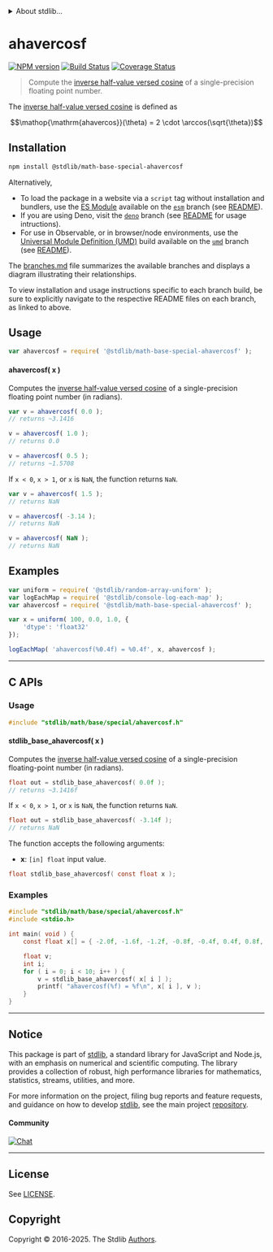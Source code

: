 <!--

@license Apache-2.0

Copyright (c) 2024 The Stdlib Authors.

Licensed under the Apache License, Version 2.0 (the "License");
you may not use this file except in compliance with the License.
You may obtain a copy of the License at

   http://www.apache.org/licenses/LICENSE-2.0

Unless required by applicable law or agreed to in writing, software
distributed under the License is distributed on an "AS IS" BASIS,
WITHOUT WARRANTIES OR CONDITIONS OF ANY KIND, either express or implied.
See the License for the specific language governing permissions and
limitations under the License.

-->


<details>
  <summary>
    About stdlib...
  </summary>
  <p>We believe in a future in which the web is a preferred environment for numerical computation. To help realize this future, we've built stdlib. stdlib is a standard library, with an emphasis on numerical and scientific computation, written in JavaScript (and C) for execution in browsers and in Node.js.</p>
  <p>The library is fully decomposable, being architected in such a way that you can swap out and mix and match APIs and functionality to cater to your exact preferences and use cases.</p>
  <p>When you use stdlib, you can be absolutely certain that you are using the most thorough, rigorous, well-written, studied, documented, tested, measured, and high-quality code out there.</p>
  <p>To join us in bringing numerical computing to the web, get started by checking us out on <a href="https://github.com/stdlib-js/stdlib">GitHub</a>, and please consider <a href="https://opencollective.com/stdlib">financially supporting stdlib</a>. We greatly appreciate your continued support!</p>
</details>

# ahavercosf

[![NPM version][npm-image]][npm-url] [![Build Status][test-image]][test-url] [![Coverage Status][coverage-image]][coverage-url] <!-- [![dependencies][dependencies-image]][dependencies-url] -->

> Compute the [inverse half-value versed cosine][archavercosine] of a single-precision floating point number.

<section class="intro">

The [inverse half-value versed cosine][archavercosine] is defined as

<!-- <equation class="equation" label="eq:archavercosine" align="center" raw="\operatorname{ahavercos}(\theta) = 2 \cdot \arccos(\sqrt{\theta})" alt="Inverse half-value versed cosine."> -->

```math
\mathop{\mathrm{ahavercos}}(\theta) = 2 \cdot \arccos(\sqrt{\theta})
```

<!-- <div class="equation" align="center" data-raw-text="\operatorname{ahavercos}(\theta) = 2 \cdot \arccos(\sqrt{\theta})" data-equation="eq:archavercosine">
    <img src="https://cdn.jsdelivr.net/gh/stdlib-js/stdlib@bb29798906e119fcb2af99e94b60407a270c9b32/lib/node_modules/@stdlib/math/base/special/ahavercos/docs/img/equation_archavercosine.svg" alt="Inverse half-value versed cosine.">
    <br>
</div> -->

<!-- </equation> -->

</section>

<!-- /.intro -->

<section class="installation">

## Installation

```bash
npm install @stdlib/math-base-special-ahavercosf
```

Alternatively,

-   To load the package in a website via a `script` tag without installation and bundlers, use the [ES Module][es-module] available on the [`esm`][esm-url] branch (see [README][esm-readme]).
-   If you are using Deno, visit the [`deno`][deno-url] branch (see [README][deno-readme] for usage intructions).
-   For use in Observable, or in browser/node environments, use the [Universal Module Definition (UMD)][umd] build available on the [`umd`][umd-url] branch (see [README][umd-readme]).

The [branches.md][branches-url] file summarizes the available branches and displays a diagram illustrating their relationships.

To view installation and usage instructions specific to each branch build, be sure to explicitly navigate to the respective README files on each branch, as linked to above.

</section>

<section class="usage">

## Usage

```javascript
var ahavercosf = require( '@stdlib/math-base-special-ahavercosf' );
```

#### ahavercosf( x )

Computes the [inverse half-value versed cosine][archavercosine] of a single-precision floating point number (in radians).

```javascript
var v = ahavercosf( 0.0 );
// returns ~3.1416

v = ahavercosf( 1.0 );
// returns 0.0

v = ahavercosf( 0.5 );
// returns ~1.5708
```

If `x < 0`, `x > 1`, or `x` is `NaN`, the function returns `NaN`.

```javascript
var v = ahavercosf( 1.5 );
// returns NaN

v = ahavercosf( -3.14 );
// returns NaN

v = ahavercosf( NaN );
// returns NaN
```

</section>

<!-- /.usage -->

<section class="examples">

## Examples

<!-- eslint no-undef: "error" -->

```javascript
var uniform = require( '@stdlib/random-array-uniform' );
var logEachMap = require( '@stdlib/console-log-each-map' );
var ahavercosf = require( '@stdlib/math-base-special-ahavercosf' );

var x = uniform( 100, 0.0, 1.0, {
    'dtype': 'float32'
});

logEachMap( 'ahavercosf(%0.4f) = %0.4f', x, ahavercosf );
```

</section>

<!-- /.examples -->

<!-- C interface documentation. -->

* * *

<section class="c">

## C APIs

<!-- Section to include introductory text. Make sure to keep an empty line after the intro `section` element and another before the `/section` close. -->

<section class="intro">

</section>

<!-- /.intro -->

<!-- C usage documentation. -->

<section class="usage">

### Usage

```c
#include "stdlib/math/base/special/ahavercosf.h"
```

#### stdlib_base_ahavercosf( x )

Computes the [inverse half-value versed cosine][archavercosine] of a single-precision floating-point number (in radians).

```c
float out = stdlib_base_ahavercosf( 0.0f );
// returns ~3.1416f
```

If `x < 0`, `x > 1`, or `x` is `NaN`, the function returns `NaN`.

```c
float out = stdlib_base_ahavercosf( -3.14f );
// returns NaN
```

The function accepts the following arguments:

-   **x**: `[in] float` input value.

```c
float stdlib_base_ahavercosf( const float x );
```

</section>

<!-- /.usage -->

<!-- C API usage notes. Make sure to keep an empty line after the `section` element and another before the `/section` close. -->

<section class="notes">

</section>

<!-- /.notes -->

<!-- C API usage examples. -->

<section class="examples">

### Examples

```c
#include "stdlib/math/base/special/ahavercosf.h"
#include <stdio.h>

int main( void ) {
    const float x[] = { -2.0f, -1.6f, -1.2f, -0.8f, -0.4f, 0.4f, 0.8f, 1.2f, 1.6f, 2.0f };

    float v;
    int i;
    for ( i = 0; i < 10; i++ ) {
        v = stdlib_base_ahavercosf( x[ i ] );
        printf( "ahavercosf(%f) = %f\n", x[ i ], v );
    }
}
```

</section>

<!-- /.examples -->

</section>

<!-- /.c -->

<!-- Section for related `stdlib` packages. Do not manually edit this section, as it is automatically populated. -->

<section class="related">

</section>

<!-- /.related -->

<!-- Section for all links. Make sure to keep an empty line after the `section` element and another before the `/section` close. -->


<section class="main-repo" >

* * *

## Notice

This package is part of [stdlib][stdlib], a standard library for JavaScript and Node.js, with an emphasis on numerical and scientific computing. The library provides a collection of robust, high performance libraries for mathematics, statistics, streams, utilities, and more.

For more information on the project, filing bug reports and feature requests, and guidance on how to develop [stdlib][stdlib], see the main project [repository][stdlib].

#### Community

[![Chat][chat-image]][chat-url]

---

## License

See [LICENSE][stdlib-license].


## Copyright

Copyright &copy; 2016-2025. The Stdlib [Authors][stdlib-authors].

</section>

<!-- /.stdlib -->

<!-- Section for all links. Make sure to keep an empty line after the `section` element and another before the `/section` close. -->

<section class="links">

[npm-image]: http://img.shields.io/npm/v/@stdlib/math-base-special-ahavercosf.svg
[npm-url]: https://npmjs.org/package/@stdlib/math-base-special-ahavercosf

[test-image]: https://github.com/stdlib-js/math-base-special-ahavercosf/actions/workflows/test.yml/badge.svg?branch=main
[test-url]: https://github.com/stdlib-js/math-base-special-ahavercosf/actions/workflows/test.yml?query=branch:main

[coverage-image]: https://img.shields.io/codecov/c/github/stdlib-js/math-base-special-ahavercosf/main.svg
[coverage-url]: https://codecov.io/github/stdlib-js/math-base-special-ahavercosf?branch=main

<!--

[dependencies-image]: https://img.shields.io/david/stdlib-js/math-base-special-ahavercosf.svg
[dependencies-url]: https://david-dm.org/stdlib-js/math-base-special-ahavercosf/main

-->

[chat-image]: https://img.shields.io/gitter/room/stdlib-js/stdlib.svg
[chat-url]: https://app.gitter.im/#/room/#stdlib-js_stdlib:gitter.im

[stdlib]: https://github.com/stdlib-js/stdlib

[stdlib-authors]: https://github.com/stdlib-js/stdlib/graphs/contributors

[umd]: https://github.com/umdjs/umd
[es-module]: https://developer.mozilla.org/en-US/docs/Web/JavaScript/Guide/Modules

[deno-url]: https://github.com/stdlib-js/math-base-special-ahavercosf/tree/deno
[deno-readme]: https://github.com/stdlib-js/math-base-special-ahavercosf/blob/deno/README.md
[umd-url]: https://github.com/stdlib-js/math-base-special-ahavercosf/tree/umd
[umd-readme]: https://github.com/stdlib-js/math-base-special-ahavercosf/blob/umd/README.md
[esm-url]: https://github.com/stdlib-js/math-base-special-ahavercosf/tree/esm
[esm-readme]: https://github.com/stdlib-js/math-base-special-ahavercosf/blob/esm/README.md
[branches-url]: https://github.com/stdlib-js/math-base-special-ahavercosf/blob/main/branches.md

[stdlib-license]: https://raw.githubusercontent.com/stdlib-js/math-base-special-ahavercosf/main/LICENSE

[archavercosine]: https://en.wikipedia.org/wiki/Versine

<!-- <related-links> -->

<!-- </related-links> -->

</section>

<!-- /.links -->
